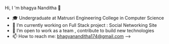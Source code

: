 


Hi, I 'm bhagya Nanditha 👋
 
- 🎓 Undergraduate at Matrusri Engineering College in Computer Science
- 🔭 I’m currently working on Full Stack project : Social Networking Site 
- 👯 I’m open to work as a team , contribute to build new technologies 
- 📫 How to reach me: bhagyananditha174@gmail.com
-->

